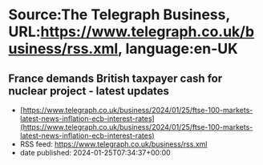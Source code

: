 # Source:The Telegraph Business, URL:https://www.telegraph.co.uk/business/rss.xml, language:en-UK

## France demands British taxpayer cash for nuclear project - latest updates
 - [https://www.telegraph.co.uk/business/2024/01/25/ftse-100-markets-latest-news-inflation-ecb-interest-rates](https://www.telegraph.co.uk/business/2024/01/25/ftse-100-markets-latest-news-inflation-ecb-interest-rates)
 - RSS feed: https://www.telegraph.co.uk/business/rss.xml
 - date published: 2024-01-25T07:34:37+00:00



